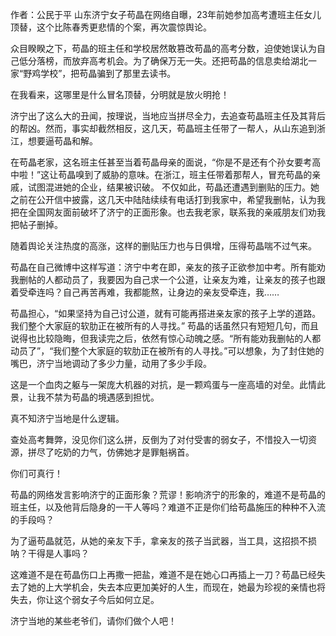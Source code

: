 作者：公民于平 山东济宁女子苟晶在网络自曝，23年前她参加高考遭班主任女儿顶替，这个比陈春秀更悲情的个案，再次震惊舆论。

众目睽睽之下，苟晶的班主任和学校居然敢篡改苟晶的高考分数，迫使她误认为自己低分落榜，而放弃高考机会。为了确保万无一失。还把苟晶的信息卖给湖北一家“野鸡学校”，把苟晶骗到了那里去读书。

在我看来，这哪里是什么冒名顶替，分明就是放火明抢！

济宁出了这么大的丑闻，按理说，当地应当拼尽全力，去追查苟晶班主任及其背后的帮凶。然而，事实却截然相反，这几天，苟晶班主任带了一帮人，从山东追到浙江，想要逼苟晶和解。

在苟晶老家，这名班主任甚至当着苟晶母亲的面说，“你是不是还有个孙女要考高中啦！”这让苟晶嗅到了威胁的意味。在浙江，班主任带着那帮人，冒充苟晶的亲戚，试图混进她的企业，结果被识破。 不仅如此，苟晶还遭遇到删贴的压力。她之前在公开信中披露，这几天中陆陆续续有电话打到我家中，希望我删帖，认为我把在全国网友面前破坏了济宁的正面形象。也去我老家，联系我的亲戚朋友们劝我把帖子删掉。

随着舆论关注热度的高涨，这样的删贴压力也与日俱增，压得苟晶喘不过气来。

苟晶在自己微博中这样写道：济宁中考在即，亲友的孩子正欲参加中考。所有能劝我删帖的人都动员了，我要因为自己求一个公道，让亲友为难，让亲友的孩子也跟着受牵连吗？自己再苦再难，我都能熬，让身边的亲友受牵连，我……

苟晶担心，“如果坚持为自己讨公道，就有可能再搭进亲友家的孩子上学的道路。我们整个大家庭的软肋正在被所有的人寻找。” 苟晶的话虽然只有短短几句，而且说得也比较隐晦，但我读完之后，依然有惊心动魄之感。“所有能劝我删帖的人都动员了”，“我们整个大家庭的软肋正在被所有的人寻找。”可以想象，为了封住她的嘴巴，济宁当地调动了多少力量，动用了多少手段。

这是一个血肉之躯与一架庞大机器的对抗，是一颗鸡蛋与一座高墙的对垒。此情此景，让我不禁为苟晶的境遇感到担忧。

真不知济宁当地是什么逻辑。

查处高考舞弊，没见你们这么拼，反倒为了对付受害的弱女子，不惜投入一切资源，拼尽了吃奶的力气，仿佛她才是罪魁祸首。

你们可真行！

苟晶的网络发言影响济宁的正面形象？荒谬！影响济宁的形象的，难道不是苟晶的班主任，以及他背后隐身的一干人等吗？难道不正是你们给苟晶施压的种种不入流的手段吗？

为了逼苟晶就范，从她的亲友下手，拿亲友的孩子当武器，当工具，这招损不损呐？干得是人事吗？

这难道不是在苟晶伤口上再撒一把盐，难道不是在她心口再插上一刀？苟晶已经失去了她的上大学机会，失去本应更加美好的人生，而现在，她最为珍视的亲情也将失去，你让这个弱女子今后如何立足。

济宁当地的某些老爷们，请你们做个人吧！ 
